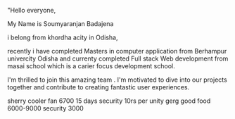 "Hello everyone,

My Name is Soumyaranjan Badajena

i belong from khordha acity in Odisha,

recently i have completed Masters in computer application from Berhampur univercity Odisha and currenty completed Full stack Web development from masai school which is a carier focus development school.

I'm thrilled to join this amazing team . I'm motivated to dive into our projects together and contribute to creating fantastic user experiences.




sherry 
 cooler fan
 6700 15 days security 10rs per unity
gerg 
good food
 6000-9000  security 3000

